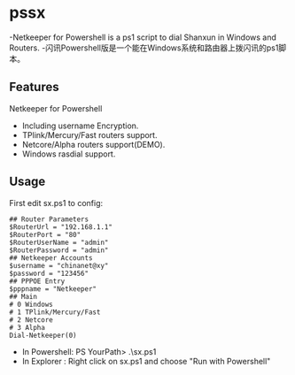 pssx
====
-Netkeeper for Powershell is a ps1 script to dial Shanxun in Windows and Routers.
-闪讯Powershell版是一个能在Windows系统和路由器上拨闪讯的ps1脚本。

Features
--------
Netkeeper for Powershell
 - Including username Encryption.
 - TPlink/Mercury/Fast routers support.
 - Netcore/Alpha routers support(DEMO).
 - Windows rasdial support.
 
Usage
-----
First edit sx.ps1 to config:

    ## Router Parameters
    $RouterUrl = "192.168.1.1"
    $RouterPort = "80"
    $RouterUserName = "admin"
    $RouterPassword = "admin"
    ## Netkeeper Accounts
    $username = "chinanet@xy"
    $password = "123456"
    ## PPPOE Entry
    $pppname = "Netkeeper"
    ## Main
    # 0 Windows
    # 1 TPlink/Mercury/Fast
    # 2 Netcore
    # 3 Alpha
    Dial-Netkeeper(0)
    
	
 - In Powershell:  PS YourPath> .\sx.ps1
 - In Explorer  :  Right click on sx.ps1 and choose "Run with Powershell"
